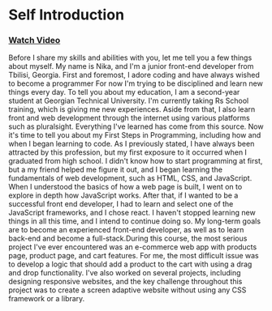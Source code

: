 # Self Introduction

### [Watch Video](https://www.youtube.com/watch?v=qm72CQ4wl0M&t=6s)

Before I share my skills and abilities with you, let me tell you a few things about myself.
My name is Nika, and I'm a junior front-end developer from Tbilisi, Georgia. First and foremost, I adore coding and have always wished to become a programmer
For now I'm trying to be disciplined and learn new things every day. To tell you about my education, I am a second-year student at Georgian Technical University. 
I'm currently taking Rs School training, which is giving me new experiences. 
Aside from that, I also learn front and web development through the internet using various platforms such as pluralsight.
Everything I've learned has come from this source. Now it's time to tell you about my First Steps in Programming, including how and when I began learning to code. 
As I previously stated, I have always been attracted by this profession, but my first exposure to it occurred when I graduated from high school. 
I didn't know how to start programming at first, but a my friend helped me figure it out, and I began learning the fundamentals of web development, such as HTML, CSS, and JavaScript. 
When I understood the basics of how a web page is built, I went on to explore in depth how JavaScript works. 
After that, if I wanted to be a successful front end developer, I had to learn and select one of the JavaScript frameworks, and I chose react. 
I haven't stopped learning new things in all this time, and I intend to continue doing so. 
My long-term goals are to become an experienced front-end developer, as well as to learn back-end and become a full-stack.During this course, the most serious project I've ever encountered was an e-commerce web app with products page, product page, and cart features. 
For me, the most difficult issue was to develop a logic that should add a product to the cart with using a drag and drop functionality.
I've also worked on several projects, including designing responsive websites, and the key challenge throughout this project was to create a screen adaptive website without using any CSS framework or a library. 
